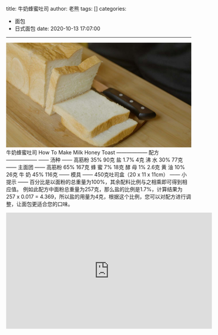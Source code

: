 title: 牛奶蜂蜜吐司
author: 老熊
tags: []
categories:
  - 面包
  - 日式面包
date: 2020-10-13 17:07:00
---
![](/images/pasted-68.jpg)
牛奶蜂蜜吐司
How To Make Milk Honey Toast
—————— 配方 ——————
—— 汤种 ——
高筋粉       35%        90克
盐              1.7%        4克
沸   水        30%        77克
—— 主面团 ——
高筋粉       65%        167克
蜂   蜜           7%          18克
酵   母        1%           2.6克
黄   油        10%         26克
牛   奶        45%         116克
—— 模具 ——
450克吐司盒（20 x 11 x 11cm）
—— 小提示 ——
百分比是以面粉的总重量为100%，其余配料比例与之相乘即可得到相应值。
例如此配方中面粉总重量为257克，那么盐的比例是1.7%，计算结果为257 x 0.017 = 4.369，所以盐的用量为4克，根据这个比例，您可以对配方进行调整，让面包更适合您的口味。

<iframe width="560" height="315" src="https://www.youtube.com/embed/zlMKO7eiunw" frameborder="0" allow="accelerometer; autoplay; clipboard-write; encrypted-media; gyroscope; picture-in-picture" allowfullscreen></iframe>